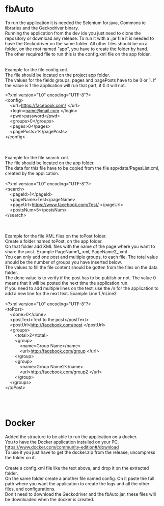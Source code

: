 # fbAuto


To run the application it is needed the Selenium for java, Commons io libraries and the Geckodriver binary. <br>
Running the application from the dev ide you just need to clone the repository or download any release. 
To run it with a .jar file it is needed to have the Geckodriver on the same folder. All other files should be on a folder, on the root named "app", you have to create the folder by hand. <br> 
The other required file to run this is the config.xml file on the app folder. <br><br><br> 
Example for the file
config.xml. <br>
The file should be located on the project app folder. <br>
The values for the fields groups, pages and pagePosts have to be 0 or 1. If the value is 1 the application will run that part, if 0 it will not.

\<?xml version="1.0" encoding="UTF-8"?> <br>
\<config> </br>
&nbsp;&nbsp;&nbsp;&nbsp;\<url>https://facebook.com/ \</url> <br>
&nbsp;&nbsp;&nbsp;&nbsp;\<login>name@mail.com \</login> <br>
&nbsp;&nbsp;&nbsp;&nbsp;\<pwd>password\</pwd> <br> 
&nbsp;&nbsp;&nbsp;&nbsp;\<groups>0\</groups> <br> 
&nbsp;&nbsp;&nbsp;&nbsp;\<pages>0\</pages> <br> 
&nbsp;&nbsp;&nbsp;&nbsp;\<pagePosts>1\</pagePosts> <br> 
\</config>
<br>
<br>
<br>
<br>
Example for the file search.xml. <br>
The file should be located on the app folder. <br>
The data for this file have to be copied from the file app/data/PagesList.xml, created by the application. <br><br>
\<?xml version="1.0" encoding="UTF-8"?> <br>
\<search> <br>
&nbsp;&nbsp;&nbsp;&nbsp;\<pageId>1\</pageId> <br>
&nbsp;&nbsp;&nbsp;&nbsp;\<pageName>Test\</pageName> <br>
&nbsp;&nbsp;&nbsp;&nbsp;\<pageUrl>https://www.facebook.com/Test/ \</pageUrl> <br>
&nbsp;&nbsp;&nbsp;&nbsp;\<postsNum>5\</postsNum> <br>
\</search>
<br>
<br>
<br>
<br>
Example for the file XML files on the toPost folder. <br>
Create a folder named toPost, on the app folder. <br>
On that folder add XML files with the name of the page where you want to share the post. Example PageName1_.xml, PageName2_.xml <br>
You can only add one post and multiple groups, to each file. The total value should be the number of groups you have inserted below. <br>
The values to fill the file content should be gotten from the files on the data folder. <br>
The done value is to verify if the post has to be publish or not. The value 0 means that it will be posted the next time the application run. <br>
If you need to add multiple lines on the text, use the /n for the application to add a new line for the next text. Example Line 1./nLine2
<br>
<br>
\<?xml version="1.0" encoding="UTF-8"?> <br>
\<toPost> <br>
&nbsp;&nbsp;&nbsp;&nbsp;\<done>0\</done> <br>
&nbsp;&nbsp;&nbsp;&nbsp;\<postText>Text to the post\</postText> <br>
&nbsp;&nbsp;&nbsp;&nbsp;\<postUrl>http://facebook.com/post \</postUrl> <br>
&nbsp;&nbsp;&nbsp;&nbsp;\<groups> <br>
&nbsp;&nbsp;&nbsp;&nbsp;&nbsp;&nbsp;&nbsp;&nbsp;\<total>2\</total> <br>
&nbsp;&nbsp;&nbsp;&nbsp;&nbsp;&nbsp;&nbsp;&nbsp;\<group> <br>
&nbsp;&nbsp;&nbsp;&nbsp;&nbsp;&nbsp;&nbsp;&nbsp;&nbsp;&nbsp;&nbsp;&nbsp;\<name>Group Name\</name> <br>
&nbsp;&nbsp;&nbsp;&nbsp;&nbsp;&nbsp;&nbsp;&nbsp;&nbsp;&nbsp;&nbsp;&nbsp;\<url>http://facebook.com/group \</url> <br>
&nbsp;&nbsp;&nbsp;&nbsp;&nbsp;&nbsp;&nbsp;&nbsp;\</group> <br>
&nbsp;&nbsp;&nbsp;&nbsp;&nbsp;&nbsp;&nbsp;&nbsp;\<group> <br>
&nbsp;&nbsp;&nbsp;&nbsp;&nbsp;&nbsp;&nbsp;&nbsp;&nbsp;&nbsp;&nbsp;&nbsp;\<name>Group Name2\</name> <br>
&nbsp;&nbsp;&nbsp;&nbsp;&nbsp;&nbsp;&nbsp;&nbsp;&nbsp;&nbsp;&nbsp;&nbsp;\<url>http://facebook.com/group2 \</url> <br>
&nbsp;&nbsp;&nbsp;&nbsp;&nbsp;&nbsp;&nbsp;&nbsp;\</group> <br>
&nbsp;&nbsp;&nbsp;&nbsp;\</groups> <br>
\</toPost>
<br>
<br>
<br>
<br>
# Docker


Added the structure to be able to run the application on a docker. <br>
You to have the Docker application installed on your PC, https://www.docker.com/community-edition#/download <br>
To use it you just have to get the docker.zip from the release, uncompress the folder on it. <br>
<br>
Create a config.xml file like the text above, and drop it on the extracted folder. <br>
On the same folder create a another file named config. On it paste the full path where you want the application to create the logs and all the other files, and configurations. <br>
Don't need to download the Geckodriver and the fbAuto.jar, these files will be downloaded when the docker is created. <br>
